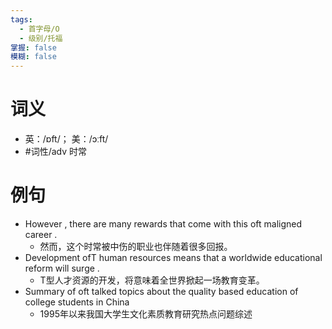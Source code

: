 ```yaml
---
tags:
  - 首字母/O
  - 级别/托福
掌握: false
模糊: false
---
```

# 词义
- 英：/ɒft/； 美：/ɔːft/
- #词性/adv  时常
# 例句
- However , there are many rewards that come with this oft maligned career .
	- 然而，这个时常被中伤的职业也伴随着很多回报。
- Development ofT human resources means that a worldwide educational reform will surge .
	- T型人才资源的开发，将意味着全世界掀起一场教育变革。
- Summary of oft talked topics about the quality based education of college students in China
	- 1995年以来我国大学生文化素质教育研究热点问题综述
